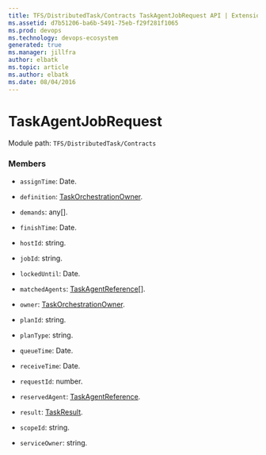 ```yaml
---
title: TFS/DistributedTask/Contracts TaskAgentJobRequest API | Extensions for Azure DevOps Services
ms.assetid: d7b51206-ba6b-5491-75eb-f29f281f1065
ms.prod: devops
ms.technology: devops-ecosystem
generated: true
ms.manager: jillfra
author: elbatk
ms.topic: article
ms.author: elbatk
ms.date: 08/04/2016
---
```


# TaskAgentJobRequest

Module path: `TFS/DistributedTask/Contracts`


### Members

* `assignTime`: Date. 

* `definition`: [TaskOrchestrationOwner](../../../TFS/DistributedTask/Contracts/TaskOrchestrationOwner.md). 

* `demands`: any[]. 

* `finishTime`: Date. 

* `hostId`: string. 

* `jobId`: string. 

* `lockedUntil`: Date. 

* `matchedAgents`: [TaskAgentReference](../../../TFS/DistributedTask/Contracts/TaskAgentReference.md)[]. 

* `owner`: [TaskOrchestrationOwner](../../../TFS/DistributedTask/Contracts/TaskOrchestrationOwner.md). 

* `planId`: string. 

* `planType`: string. 

* `queueTime`: Date. 

* `receiveTime`: Date. 

* `requestId`: number. 

* `reservedAgent`: [TaskAgentReference](../../../TFS/DistributedTask/Contracts/TaskAgentReference.md). 

* `result`: [TaskResult](../../../TFS/DistributedTask/Contracts/TaskResult.md). 

* `scopeId`: string. 

* `serviceOwner`: string. 

